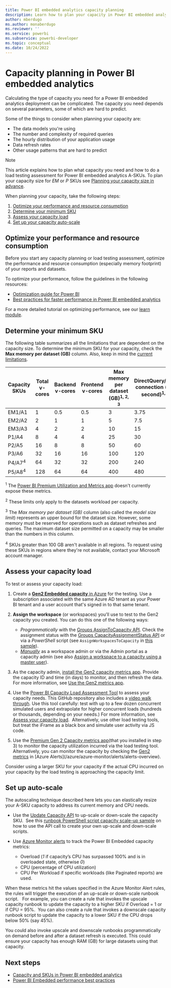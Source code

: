 ```yaml
---
title: Power BI embedded analytics capacity planning
description: Learn how to plan your capacity in Power BI embedded analytics.
author: mberdugo
ms.author: monaberdugo
ms.reviewer: ''
ms.service: powerbi
ms.subservice: powerbi-developer
ms.topic: conceptual
ms.date: 10/24/2022
---
```


# Capacity planning in Power BI embedded analytics

Calculating the type of capacity you need for a Power BI embedded analytics deployment can be complicated. The capacity you need depends on several parameters, some of which are hard to predict.

Some of the things to consider when planning your capacity are:

* The data models you're using
* The number and complexity of required queries
* The hourly distribution of your application usage
* Data refresh rates
* Other usage patterns that are hard to predict

>[!NOTE]
>This article explains how to plan what capacity you need and how to do a load testing assessment for Power BI embedded analytics A-SKUs. To plan your capacity size for *EM* or *P* SKUs see [Planning your capacity size in advance](../../enterprise/service-premium-capacity-manage-gen2.md#planning-your-capacity-size-in-advance).

When planning your capacity, take the following steps:

1. [Optimize your performance and resource consumption](#optimize-your-performance-and-resource-consumption)
1. [Determine your minimum SKU](#determine-your-minimum-sku)
1. [Assess your capacity load](#assess-your-capacity-load)
1. [Set up your capacity auto-scale](#set-up-auto-scale)

## Optimize your performance and resource consumption

Before you start any capacity planning or load testing assessment, optimize the performance and resource consumption (especially memory footprint) of your reports and datasets​.

To optimize your performance, follow the guidelines in the following resources:

* [Optimization guide for Power BI](../../guidance/power-bi-optimization.md)
* [Best practices for faster performance in Power BI embedded analytics](embedded-performance-best-practices.md)

For a more detailed tutorial on optimizing performance, see our [learn module](/learn/modules/optimize-model-power-bi/).

## Determine your minimum SKU

The following table summarizes all the limitations that are dependent on the capacity size.​
To determine the minimum SKU for your capacity, check the **Max memory per dataset (GB)** column. Also, keep in mind the [current limitations](../../enterprise/service-premium-gen2-what-is.md#considerations-and-limitations).

| Capacity SKUs | Total v-cores |Backend v-cores | Frontend v-cores | Max memory per dataset (GB)<sup>1, 2, 3</sup> | DirectQuery/Live connection (per second)<sup>1, 2</sup> | Max memory per query (GB)<sup>1, 2</sup> | Model refresh parallelism<sup>2</sup> |
| ----------------- | --- | ---- | ---- | --- | ------ | --- | ---- |
| EM1/A1            |   1 |  0.5 |  0.5 |   3 |   3.75 |  1  |   5  |
| EM2/A2            |   2 |  1   |  1   |   5 |   7.5  |  2  |  10  |
| EM3/A3            |   4 |  2   |  2   |  10 |  15    |  2  |  20  |
| P1/A4             |   8 |  4   |  4   |  25 |  30    |  6  |  40  |
| P2/A5             |  16 |  8   |  8   |  50 |  60    |  6  |  80  |
| P3/A6             |  32 | 16   | 16   | 100 | 120    | 10  | 160  |
| P4/A7<sup>4</sup> |  64 | 32   | 32   | 200 | 240    | 10  | 320  |
| P5/A8<sup>4</sup> | 128 | 64   | 64   | 400 | 480    | 10  | 640  |

<sup>1</sup> The [Power BI Premium Utilization and Metrics app](../../enterprise/service-premium-install-gen2-app.md) doesn't currently expose these metrics.

<sup>2</sup> These limits only apply to the datasets workload per capacity.

<sup>3</sup> The *Max memory per dataset (GB)* column (also called the *model size limit*) represents an upper bound for the dataset size. However, some memory must be reserved for operations such as dataset refreshes and queries. The maximum dataset size permitted on a capacity may be smaller than the numbers in this column.

<sup>4</sup> SKUs greater than 100 GB aren't available in all regions. To request using these SKUs in regions where they're not available, contact your Microsoft account manager.

## Assess your capacity load

To test or assess your capacity load:

1. Create a [**Gen2 Embedded capacity** in Azure](azure-pbie-create-capacity.md) for the testing. Use a subscription associated with the same Azure AD tenant as your Power BI tenant and a user account that's signed in to that same tenant.​

2. **Assign the workspace** (or workspaces) you’ll use to test to the Gen2 capacity you created. You can do this one of the following ways:

   * *Programmatically* with the [Groups AssignToCapacity API](/rest/api/power-bi/capacities/groups-assign-to-capacity). Check the assignment status with the [Groups CapacityAssignmentStatus API](/rest/api/power-bi/capacities/groups-capacity-assignment-status) or via a *PowerShell* script (see `AssignWorkspacesToCapacity` in [this sample](https://github.com/Azure-Samples/powerbi-powershell/blob/master/Zero-Downtime-Capacity-Scale.ps1)).
   * [*Manually*](../../enterprise/service-premium-capacity-manage-gen2.md#assigning-workspaces-to-capacities) as a workspace admin or via the Admin portal as a capacity admin (see also [Assign a workspace to a capacity using a master user](./move-to-production.md#assign-a-workspace-to-a-capacity-using-a-master-user))​.

3. As the capacity admin, [install the Gen2 capacity metrics app](../../enterprise/service-premium-install-gen2-app.md). Provide the capacity ID and time (in days) to monitor, and then refresh the data. For more information, see [Use the Gen2 metrics app](../../enterprise/service-premium-gen2-metrics-app.md).​

4. Use the [Power BI Capacity Load Assessment Tool](https://github.com/microsoft/PowerBI-Tools-For-Capacities/tree/master/LoadTestingPowerShellTool/) to assess your capacity needs. This GitHub repository also includes a [video walk through](https://github.com/microsoft/PowerBI-Tools-For-Capacities/tree/master/LoadTestingPowerShellTool/#video-walk-through). Use this tool carefully: test with up to a few dozen concurrent simulated users and extrapolate for higher concurrent loads (hundreds or thousands, depending on your needs.)​
For more information, see [Assess your capacity load](./load-assessment-planning-tool.md).   ​
Alternatively, use other load testing tools, but treat the iFrame as a black box and simulate user activity via JS code. ​

5. Use the [Premium Gen 2 Capacity metrics app](../../enterprise/service-premium-gen2-metrics-app.md)(that you​ installed in step 3) to monitor the capacity utilization incurred via the load testing tool. Alternatively, you can monitor the capacity by checking the [Gen2 metrics](./monitor-power-bi-embedded-reference.md) in [Azure Alerts]​(/azure/azure-monitor/alerts/alerts-overview).

Consider using a larger SKU for your capacity if the actual CPU incurred on your capacity by the load testing is approaching the capacity limit.

## Set up auto-scale

The autoscaling technique described here lets you can elastically resize your A-SKU capacity to address its current memory and CPU needs. ​

* Use the [Update Capacity API](/rest/api/power-bi-embedded/capacities/update) to up-scale or down-scale the capacity SKU. ​
See this [runbook PowerShell script capacity scale-up sample](https://github.com/microsoft/PowerBI-Developer-Samples/blob/master/PowerShell%20Scripts/ScaleUp-Automation-RunBook.ps1) on how to use the API call to create your own up-scale and down-scale scripts.​

* Use [Azure Monitor alerts](/azure/azure-monitor/alerts/alerts-overview) to track the Power BI Embedded capacity metrics:​

  * Overload (*1* if capacity’s CPU has surpassed 100% and is in overloaded state, otherwise *0*) ​
  * CPU (percentage of CPU utilization) ​
  * CPU Per Workload if specific workloads (like Paginated reports) are used. ​

When these metrics hit the values specified in the Azure Monitor Alert rules, the rules will trigger the execution of an up-scale or down-scale runbook script. ​
​
For example, you can create a rule that invokes the upscale capacity runbook to update the capacity to a higher SKU if Overload = 1 or if CPU = 95%. ​
You can also create a rule that invokes a downscale capacity runbook script to update the capacity to a lower SKU if the CPU drops below 50% (say 45%).​

You could also invoke upscale and downscale runbooks programmatically on demand before and after a dataset refresh is executed. This could ensure your capacity has enough RAM (GB) for large datasets using that capacity.

## Next steps

* [Capacity and SKUs in Power BI embedded analytics](embedded-capacity.md)
* [Power BI Embedded performance best practices](embedded-performance-best-practices.md)
